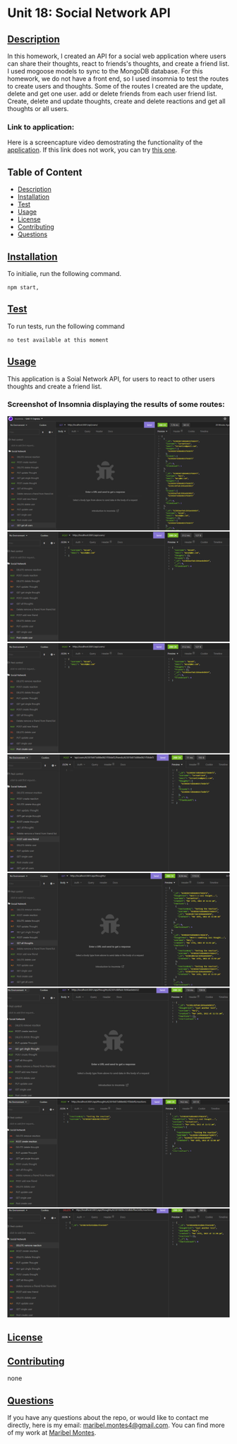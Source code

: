 
 

# Unit 18: Social Network API

## [Description](#description)

In this homework, I created an API for a social web application where users can share their thoughts, react to friends's thoughts, and create a friend list. I used mogoose models to sync to the MongoDB database. For this homework, we do not have a front end, so I used insomnia to test the routes to create users and thoughts. Some of the routes I created are the update, delete and get one user. add or delete friends from each user friend list. Create, delete and update thoughts, create and delete reactions and get all thoughts or all users. 

### Link to application:
Here is a screencapture video demostrating the functionality of the [application](https://watch.screencastify.com/v/sgoaidVgaX7dCY310cgG). If this link does not work, you can try [this one](https://drive.google.com/file/d/1z4bSsPsEH7L66j2KOExLFEa0-1ExykA5/view).


## Table of Content

* [Description](#description)
* [Installation](#installation)
* [Test](#test)
* [Usage](#usage)
* [License](#license)
* [Contributing](#contributing)
* [Questions](#questions)

## [Installation](#installation)
To initialie, run the following command.

    npm start,

## [Test](#test)
To run tests, run the following command

    no test available at this moment

## [Usage](#usage)

This application is a Soial Network API, for users to react to other users thoughts and create a friend list.

### Screenshot of Insomnia displaying the results of some routes:
![image of ](./screenshots/Screenshot1.png)
![image of ](./screenshots/Screenshot2.png)
![image of ](./screenshots/Screenshot3.png)
![image of ](./screenshots/Screenshot4.png)
![image of ](./screenshots/Screenshot5.png)
![image of ](./screenshots/Screenshot6.png)
![image of ](./screenshots/Screenshot7.png)
![image of ](./screenshots/Screenshot8.png)

## [License](#license)

## [Contributing](#contributing)

none

## [Questions](#questions)

If you have any questions about the repo, or would like to contact me directly, 
here is my email: maribel.montes4@gmail.com. You can find more of my work at [Maribel Montes](https://github.com/MaryMD98).

